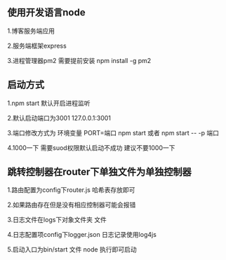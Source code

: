 ## 使用开发语言node 

   1.博客服务端应用

   2.服务端框架express

   3.进程管理器pm2 需要提前安装 npm install -g pm2

## 启动方式

   1.npm start 默认开启进程监听

   2.默认启动端口为3001 127.0.0.1:3001

   3.端口修改方式为 环境变量 PORT=端口 npm start 或者 npm start -- -p 端口
   
   4.1000一下 需要suod权限默认启动不成功 建议不要1000一下

## 跳转控制器在router下单独文件为单独控制器

   1.路由配置为config下router.js 哈希表存放即可

   2.如果路由存在但是没有相应控制器可能会报错

   3.日志文件在logs下对象文件夹 文件

   4.日志配置项config下logger.json 日志记录使用log4js

   5.启动入口为bin/start 文件 node 执行即可启动
   